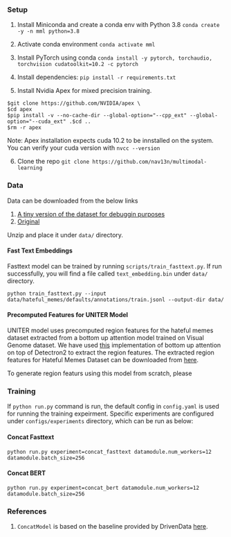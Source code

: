 ### Setup

1) Install Miniconda and create a conda env with Python 3.8
`conda create -y -n mml python=3.8`

2) Activate conda environment 
`conda activate mml`

3) Install PyTorch using conda
`conda install -y pytorch, torchaudio, torchvision cudatoolkit=10.2 -c pytorch`

4) Install dependencies:
`pip install -r requirements.txt`

5) Install Nvidia Apex for mixed precision training. 

```
$git clone https://github.com/NVIDIA/apex \
$cd apex  
$pip install -v --no-cache-dir --global-option="--cpp_ext" --global-option="--cuda_ext" .$cd .. 
$rm -r apex
```
Note: Apex installation expects cuda 10.2 to be innstalled on the system. You can verify your cuda version with 
`nvcc --version`

6) Clone the repo
`git clone https://github.com/nav13n/multimodal-learning`

### Data

Data can be downloaded from the below links

1. [A tiny version of the dataset for debuggin purposes](https://drive.google.com/file/d/1tOxKetKwSB8Begw9t73KidWYqaI8QO0T/view?usp=sharing)
2. [Original](https://hatefulmemeschallenge.com/#about)

Unzip and place it under `data/` directory.

#### Fast Text Embeddings

Fasttext model can be trained by running `scripts/train_fasttext.py`. If run successfully, you will find a file called `text_embedding.bin` under `data/` directory.

`python train_fasttext.py --input data/hateful_memes/defaults/annotations/train.jsonl --output-dir data/`

#### Precomputed Features for UNITER Model

UNITER model uses precomputed region features for the hateful memes dataset extracted from a bottom up attention model trained on Visual Genome dataset. We have used [this](https://github.com/airsplay/py-bottom-up-attention) implementation of bottom up attention on top of Detectron2 to extract the region features. The extracted region features for Hateful Memes Dataset can be downloaded from [here](). 

To generate region featurs using this model from scratch, please 


### Training

If `python run.py` command is run, the default config in `config.yaml` is used for running the training expeirment. Specific experiments are configured under `configs/experiments` directory, which can be run as below:

#### Concat Fasttext

`python run.py experiment=concat_fasttext datamodule.num_workers=12 datamodule.batch_size=256`

#### Concat BERT

`python run.py experiment=concat_bert datamodule.num_workers=12 datamodule.batch_size=256`

### References

1. `ConcatModel` is based on the baseline provided by DrivenData [here](https://www.drivendata.co/blog/hateful-memes-benchmark/).

